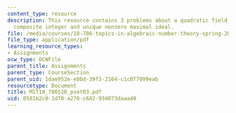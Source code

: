 ```yaml
---
content_type: resource
description: This resource contains 3 problems about a quadratic field, squarefree
  composite integer and unique nonzero maximal ideal.
file: /media/courses/18-786-topics-in-algebraic-number-theory-spring-2010/0581b2c01d70a278c682934073daaa49_MIT18_786S10_pset03.pdf
file_type: application/pdf
learning_resource_types:
- Assignments
ocw_type: OCWFile
parent_title: Assignments
parent_type: CourseSection
parent_uid: 1dae952e-e0bd-39f3-2164-c1c0f7099eab
resourcetype: Document
title: MIT18_786S10_pset03.pdf
uid: 0581b2c0-1d70-a278-c682-934073daaa49
---
```


